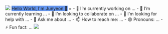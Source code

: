 <img src="https://capsule-render.vercel.app/api?type=rounded&color=BDBDC8&height=150&section=header" />
<span style="background-color:Cornflowerblue">Hello World, I'm Junyeon 👋</span>
=
- 🔭 I’m currently working on ...
- 🌱 I’m currently learning ...
- 👯 I’m looking to collaborate on ...
- 🤔 I’m looking for help with ...
- 💬 Ask me about ...
- 📫 How to reach me: ...
- 😄 Pronouns: ...
- ⚡ Fun fact: ...

<img src="https://capsule-render.vercel.app/api?type=rounded&color=BDBDC8&height=150&section=footer" />
